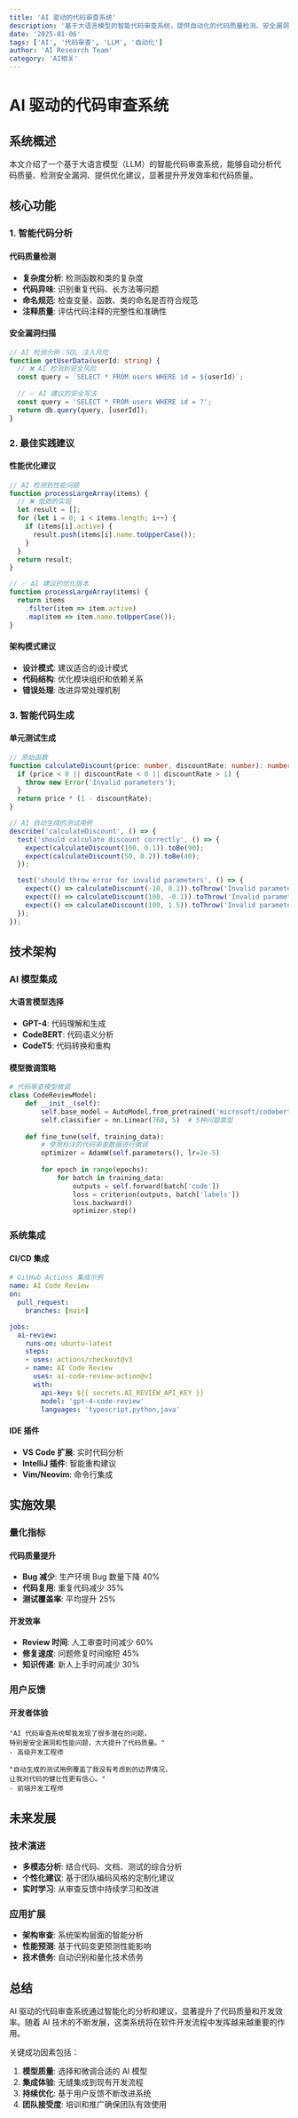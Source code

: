 ```yaml
---
title: 'AI 驱动的代码审查系统'
description: '基于大语言模型的智能代码审查系统，提供自动化的代码质量检测、安全漏洞扫描和最佳实践建议。'
date: '2025-01-06'
tags: ['AI', '代码审查', 'LLM', '自动化']
author: 'AI Research Team'
category: 'AI相关'
---
```


# AI 驱动的代码审查系统

## 系统概述

本文介绍了一个基于大语言模型（LLM）的智能代码审查系统，能够自动分析代码质量、检测安全漏洞、提供优化建议，显著提升开发效率和代码质量。

## 核心功能

### 1. 智能代码分析

#### 代码质量检测
- **复杂度分析**: 检测函数和类的复杂度
- **代码异味**: 识别重复代码、长方法等问题
- **命名规范**: 检查变量、函数、类的命名是否符合规范
- **注释质量**: 评估代码注释的完整性和准确性

#### 安全漏洞扫描
```typescript
// AI 检测示例：SQL 注入风险
function getUserData(userId: string) {
  // ❌ AI 检测到安全风险
  const query = `SELECT * FROM users WHERE id = ${userId}`;
  
  // ✅ AI 建议的安全写法
  const query = 'SELECT * FROM users WHERE id = ?';
  return db.query(query, [userId]);
}
```

### 2. 最佳实践建议

#### 性能优化建议
```javascript
// AI 检测到性能问题
function processLargeArray(items) {
  // ❌ 低效的实现
  let result = [];
  for (let i = 0; i < items.length; i++) {
    if (items[i].active) {
      result.push(items[i].name.toUpperCase());
    }
  }
  return result;
}

// ✅ AI 建议的优化版本
function processLargeArray(items) {
  return items
    .filter(item => item.active)
    .map(item => item.name.toUpperCase());
}
```

#### 架构模式建议
- **设计模式**: 建议适合的设计模式
- **代码结构**: 优化模块组织和依赖关系
- **错误处理**: 改进异常处理机制

### 3. 智能代码生成

#### 单元测试生成
```typescript
// 原始函数
function calculateDiscount(price: number, discountRate: number): number {
  if (price < 0 || discountRate < 0 || discountRate > 1) {
    throw new Error('Invalid parameters');
  }
  return price * (1 - discountRate);
}

// AI 自动生成的测试用例
describe('calculateDiscount', () => {
  test('should calculate discount correctly', () => {
    expect(calculateDiscount(100, 0.1)).toBe(90);
    expect(calculateDiscount(50, 0.2)).toBe(40);
  });

  test('should throw error for invalid parameters', () => {
    expect(() => calculateDiscount(-10, 0.1)).toThrow('Invalid parameters');
    expect(() => calculateDiscount(100, -0.1)).toThrow('Invalid parameters');
    expect(() => calculateDiscount(100, 1.5)).toThrow('Invalid parameters');
  });
});
```

## 技术架构

### AI 模型集成

#### 大语言模型选择
- **GPT-4**: 代码理解和生成
- **CodeBERT**: 代码语义分析
- **CodeT5**: 代码转换和重构

#### 模型微调策略
```python
# 代码审查模型微调
class CodeReviewModel:
    def __init__(self):
        self.base_model = AutoModel.from_pretrained('microsoft/codebert-base')
        self.classifier = nn.Linear(768, 5)  # 5种问题类型
    
    def fine_tune(self, training_data):
        # 使用标注的代码审查数据进行微调
        optimizer = AdamW(self.parameters(), lr=2e-5)
        
        for epoch in range(epochs):
            for batch in training_data:
                outputs = self.forward(batch['code'])
                loss = criterion(outputs, batch['labels'])
                loss.backward()
                optimizer.step()
```

### 系统集成

#### CI/CD 集成
```yaml
# GitHub Actions 集成示例
name: AI Code Review
on:
  pull_request:
    branches: [main]

jobs:
  ai-review:
    runs-on: ubuntu-latest
    steps:
    - uses: actions/checkout@v3
    - name: AI Code Review
      uses: ai-code-review-action@v1
      with:
        api-key: ${{ secrets.AI_REVIEW_API_KEY }}
        model: 'gpt-4-code-review'
        languages: 'typescript,python,java'
```

#### IDE 插件
- **VS Code 扩展**: 实时代码分析
- **IntelliJ 插件**: 智能重构建议
- **Vim/Neovim**: 命令行集成

## 实施效果

### 量化指标

#### 代码质量提升
- **Bug 减少**: 生产环境 Bug 数量下降 40%
- **代码复用**: 重复代码减少 35%
- **测试覆盖率**: 平均提升 25%

#### 开发效率
- **Review 时间**: 人工审查时间减少 60%
- **修复速度**: 问题修复时间缩短 45%
- **知识传递**: 新人上手时间减少 30%

### 用户反馈

#### 开发者体验
```
"AI 代码审查系统帮我发现了很多潜在的问题，
特别是安全漏洞和性能问题，大大提升了代码质量。"
- 高级开发工程师

"自动生成的测试用例覆盖了我没有考虑到的边界情况，
让我对代码的健壮性更有信心。"
- 前端开发工程师
```

## 未来发展

### 技术演进
- **多模态分析**: 结合代码、文档、测试的综合分析
- **个性化建议**: 基于团队编码风格的定制化建议
- **实时学习**: 从审查反馈中持续学习和改进

### 应用扩展
- **架构审查**: 系统架构层面的智能分析
- **性能预测**: 基于代码变更预测性能影响
- **技术债务**: 自动识别和量化技术债务

## 总结

AI 驱动的代码审查系统通过智能化的分析和建议，显著提升了代码质量和开发效率。随着 AI 技术的不断发展，这类系统将在软件开发流程中发挥越来越重要的作用。

关键成功因素包括：
1. **模型质量**: 选择和微调合适的 AI 模型
2. **集成体验**: 无缝集成到现有开发流程
3. **持续优化**: 基于用户反馈不断改进系统
4. **团队接受度**: 培训和推广确保团队有效使用
